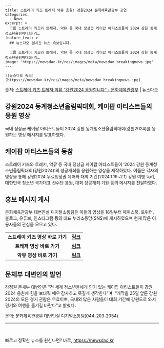     ---
    title: 스트레이 키즈 트레저 악뮤 응원! 강원2024 문화체육관광부 공연
    categories:
      - News
    excerpt: >
      그룹 스트레이 키즈와 트레저, 악뮤 등 국내 정상급 케이팝 아티스트들이 2024 강원 동계청소년올림픽대회(강…
    feature_text: >
      ## 뉴스다오 실시간 뉴스 속보입니다.
    
      그룹 스트레이 키즈와 트레저, 악뮤 등 국내 정상급 케이팝 아티스트들이 2024 강원 동계청소년올림픽대회(강…
    image: 'https://newsdao.kr/res/images/meta/newsdao_breakingnews.jpg'
    ---
    
    ![뉴스다오 속보](httpss://newsdao.kr/res/images/meta/newsdao_breakingnews.jpg)

<p>출처: <a href="httpss://newsdao.kr/2878" rel="dofollow">스트레이 키즈·트레저·악뮤 “강원2024 응원합니다” - 문화체육관광부</a> | 뉴스다오</p>

<h2>강원2024 동계청소년올림픽대회, 케이팝 아티스트들의 응원 영상</h2>

<p data-ke-size="size16">국내 정상급 케이팝 아티스트들이 2024 강원 동계청소년올림픽대회(강원2024)를 응원하는 영상 메시지를 발표하였다.</p>

<h2 data-ke-size="size26">케이팝 아티스트들의 동참</h2>

<p data-ke-size="size16">스트레이 키즈와 트레저, 악뮤 등 국내 정상급 케이팝 아티스트들이 ‘2024 강원 동계청소년올림픽대회(강원2024)’의 성공개최를 응원하는 영상을 제작하였다. 이들은 각자의 영상을 통해 강원2024 무료입장권 예매와 대회 기간(2024.1.19~2.1) 강원 여행 독려, 대한민국 청소년 국가대표 선수단 응원, 대회 성공개최 기원 등의 메시지를 전달하였다.</p>

<h2 data-ke-size="size26">홍보 메시지 게시</h2>

<p data-ke-size="size16">문화체육관광부 대변인실 디지털소통팀은 이들의 영상을 18일부터 페이스북, 트위터, 블로그, 유튜브, 인스타그램 등의 대표 누리소통망(SNS)에 게시하였으며 현재 많은 이용자들의 관심을 모으고 있다.</p>

<table>
    <tr>
        <td style="text-align: center; height: 17px;"><b>스트레이 키즈 영상 바로 가기</b></td>
        <td style="text-align: center; height: 17px;"><b><a href="httpss://www.instagram.com/p/C0-xV44pW4Q/">링크</a></b></td>
    </tr>
    <tr>
        <td style="text-align: center; height: 17px;"><b>트레저 영상 바로 가기</b></td>
        <td style="text-align: center; height: 17px;"><b><a href="httpss://youtu.be/uNkgQWAUNFA?si=tb3-eCWqtHajwJE3">링크</a></b></td>
    </tr>
    <tr>
        <td style="text-align: center; height: 17px;"><b>악뮤 영상 바로 가기</b></td>
        <td style="text-align: center; height: 17px;"><b><a href="httpss://fb.watch/p4D40THwrm/?mibextid=9R9pXO">링크</a></b></td>
    </tr>
</table>

<h2 data-ke-size="size26">문체부 대변인의 발언</h2>

<p data-ke-size="size16">강정원 문체부 대변인은 “전 세계 청소년들에게 인기 있는 케이팝 아티스트들이 강원2024 응원에 힘을 보태줘 매우 감사하고 뜻깊게 생각한다”며  “개막을 25일 앞둔 강원2024의 모든 경기 관람은 무료이며, 국내외 많은 사람들이 대회 기간에 강원도로 와서 경기와 여행을 즐기길 바란다”고 밝혔다.</p>

<p data-ke-size="size16">문의: 문화체육관광부 대변인실 디지털소통팀(044-203-2054)</p>

<hr />

<p data-ke-size="size16">&nbsp;</p>
 

빠르고 정확한 뉴스를 원한다면? 바로, <a href="httpss://newsdao.kr" rel="dofollow">httpss://newsdao.kr</a>


    